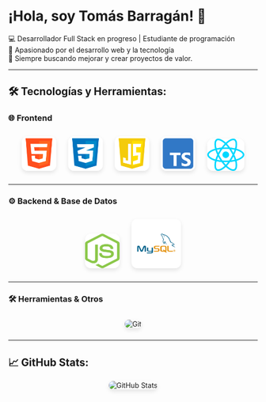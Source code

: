 # ¡Hola, soy **Tomás Barragán**! 👋

💻 Desarrollador Full Stack en progreso | Estudiante de programación  
🎯 Apasionado por el desarrollo web y la tecnología  
🚀 Siempre buscando mejorar y crear proyectos de valor.  

---

## 🛠️ Tecnologías y Herramientas:

### 🌐 **Frontend**
<p align="center">
  <img src="logo-html-5-2048.png" height="70" width="70" alt="HTML5" style="border-radius: 12px; box-shadow: 0 4px 8px rgba(0, 0, 0, 0.1); margin: 10px;"/>
  <img src="logo-css-3-2048.png" height="70" width="70" alt="CSS3" style="border-radius: 12px; box-shadow: 0 4px 8px rgba(0, 0, 0, 0.1); margin: 10px;"/>
  <img src="logo-javascript-icon-512.png" height="70" width="70" alt="JavaScript" style="border-radius: 12px; box-shadow: 0 4px 8px rgba(0, 0, 0, 0.1); margin: 10px;"/>
  <img src="typescript-4096.png" height="70" width="70" alt="TypeScript" style="border-radius: 12px; box-shadow: 0 4px 8px rgba(0, 0, 0, 0.1); margin: 10px;"/>
  <img src="reactjs-icon-1024x911-5s7tva58.png" height="65" width="75" alt="React" style="border-radius: 12px; box-shadow: 0 4px 8px rgba(0, 0, 0, 0.1); margin: 10px;"/>
</p>

---

### ⚙️ **Backend & Base de Datos**
<p align="center">
  <img src="nodejs-icon-logo-png-transparent.png" height="70" width="70" alt="Node.js" style="border-radius: 12px; box-shadow: 0 4px 8px rgba(0, 0, 0, 0.1); margin: 10px;"/>



  <img src="MySQL-Logo.square.png" height="100"  alt="MySQL" style="border-radius: 12px; box-shadow: 0 4px 8px rgba(0, 0, 0, 0.1); margin: 10px;"/>
</p>

---

### 🛠️ **Herramientas & Otros**
<p align="center">
  <img src="https://cdn.jsdelivr.net/gh/devicons/devicon/icons/git/git-original.svg" height="70" width="70" alt="Git" style="border-radius: 12px; box-shadow: 0 4px 8px rgba(0, 0, 0, 0.1); margin: 10px;"/>
</p>

---

## 📈 **GitHub Stats:**
<p align="center">
  <img src="https://github-readme-stats.vercel.app/api?username=TomasBarragan&show_icons=true&theme=radical" alt="GitHub Stats" style="border-radius: 12px; box-shadow: 0 4px 8px rgba(0, 0, 0, 0.1);"/>
</p>
